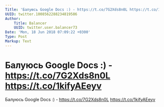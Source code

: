 ```yaml
---
Title: 'Балуюсь Google Docs :) - https://t.co/7G2Xds8n0L https://t.co/1kifyAEeyv'
UUID: twitter.1008562288234819586
Author:
    Title: Balancer
    UUID: twitter.user.balancer73
Date: 'Mon, 18 Jun 2018 07:09:22 +0300'
Type: Post
Markup: Text
---
```


# Балуюсь Google Docs :) - https://t.co/7G2Xds8n0L https://t.co/1kifyAEeyv

Балуюсь Google Docs :) - https://t.co/7G2Xds8n0L
https://t.co/1kifyAEeyv